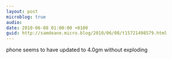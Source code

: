```yaml
---
layout: post
microblog: true
audio: 
date: 2010-06-08 01:00:00 +0100
guid: http://samdeane.micro.blog/2010/06/08/t15721498579.html
---
```

phone seems to have updated to 4.0gm without exploding

